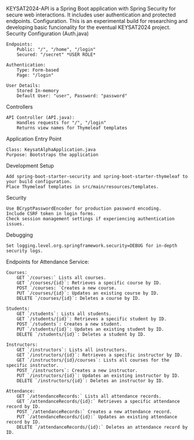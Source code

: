 KEYSAT2024-API is a Spring Boot application with Spring Security for secure web interactions. It includes user authentication and protected endpoints.
Configuration. This is an experimental build for researching and developing basic funcionality for the eventual KEYSAT2024 project.
Security Configuration (Auth.java)

    Endpoints:
        Public: "/", "/home", "/login"
        Secured: "/secret" *USER ROLE*
        
    Authentication:
        Type: Form-based
        Page: "/login"
        
    User Details:
        Stored In-memory
        Default User: "user", Password: "password"

Controllers

    API Controller (API.java):
        Handles requests for "/", "/login"
        Returns view names for Thymeleaf templates

Application Entry Point

    Class: KeysatAlphaApplication.java
    Purpose: Bootstraps the application

Development
Setup

    Add spring-boot-starter-security and spring-boot-starter-thymeleaf to your build configuration.
    Place Thymeleaf templates in src/main/resources/templates.

Security

    Use BCryptPasswordEncoder for production password encoding.
    Include CSRF token in login forms.
    Check session management settings if experiencing authentication issues.

Debugging

    Set logging.level.org.springframework.security=DEBUG for in-depth security logs.


Endpoints for Attendance Service:

    Courses:
        GET `/courses:` Lists all courses.
        GET `/courses/{id}`: Retrieves a specific course by ID.
        POST `/courses: `Creates a new course.
        PUT `/courses/{id}`: Updates an existing course by ID.
        DELETE `/courses/{id}`: Deletes a course by ID.
        
    Students:
        GET `/students`: Lists all students.
        GET `/students/{id}`: Retrieves a specific student by ID.
        POST `/students`: Creates a new student.
        PUT `/students/{id}`: Updates an existing student by ID.
        DELETE `/students/{id}`: Deletes a student by ID.    

    Instructors:
        GET `/instructors`: Lists all instructors.
        GET `/instructors/{id}`: Retrieves a specific instructor by ID.
        GET `/instructors/{id}/courses`: Lists all courses for the specific instructor.
        POST `/instructors`: Creates a new instructor.
        PUT `/instructors/{id}`: Updates an existing instructor by ID.
        DELETE `/instructors/{id}`: Deletes an instructor by ID.    

    Attendance:
        GET `/attendanceRecords:` Lists all attendance records.
        GET `/attendanceRecords/{id}:` Retrieves a specific attendance record by ID.
        POST `/attendanceRecords:` Creates a new attendance record.
        PUT `/attendanceRecords/{id}:` Updates an existing attendance record by ID.
        DELETE `/attendanceRecords/{id}:` Deletes an attendance record by ID.
